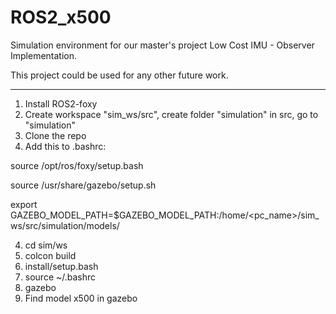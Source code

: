 # ROS2_x500
Simulation environment for our master's project Low Cost IMU - Observer Implementation.

This project could be used for any other future work.

-----
1. Install ROS2-foxy
2. Create workspace "sim_ws/src", create folder "simulation" in src, go to "simulation"
2. Clone the repo
3. Add this to .bashrc:

  source /opt/ros/foxy/setup.bash
  
  source /usr/share/gazebo/setup.sh
  
  export GAZEBO_MODEL_PATH=$GAZEBO_MODEL_PATH:/home/<pc_name>/sim_ws/src/simulation/models/
 
4. cd sim/ws
5. colcon build
6. install/setup.bash
7. source ~/.bashrc
8. gazebo
9. Find model x500 in gazebo
